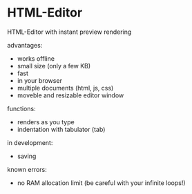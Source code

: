 # HTML-Editor

HTML-Editor with instant preview rendering

advantages:
- works offline
- small size (only a few KB)
- fast
- in your browser
- multiple documents (html, js, css)
- moveble and resizable editor window


functions:
- renders as you type
- indentation with tabulator (tab)


in development:
- saving


known errors:
- no RAM allocation limit (be careful with your infinite loops!)
